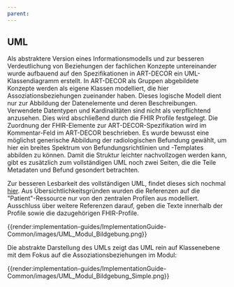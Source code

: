 ```yaml
---
parent:
---
```

## UML
Als abstraktere Version eines Informationsmodells und zur besseren Verdeutlichung von Beziehungen der fachlichen Konzepte untereinander wurde aufbauend auf den Spezifikationen in ART-DECOR ein UML-Klassendiagramm erstellt. In ART-DECOR als Gruppen abgebildete Konzepte werden als eigene Klassen modelliert, die hier Assoziationsbeziehungen zueinander haben. Dieses logische Modell dient nur zur Abbildung der Datenelemente und deren Beschreibungen. Verwendete Datentypen und Kardinalitäten sind nicht als verpflichtend anzusehen. Dies wird abschließend durch die FHIR Profile festgelegt. Die Zuordnung der FHIR-Elemente zur ART-DECOR-Spezifikation wird im Kommentar-Feld im ART-DECOR beschrieben. Es wurde bewusst eine möglichst generische Abbildung der radiologischen Befundung gewählt, um hier ein breites Spektrum von Befundungsrichtlinien und -Templates abbilden zu können. Damit die Struktur leichter nachvollzogen werden kann, gibt es zusätzlich zum vollständigen UML noch zwei Seiten, die die Teile Metadaten und Befund gesondert betrachten.

Zur besseren Lesbarkeit des vollständigen UML, findet dieses sich nochmal [hier](https://github.com/medizininformatik-initiative/kerndatensatz-bildgebung/blob/release/v2025/implementation-guides/ImplementationGuide-Common/images/UML_Modul_Bildgebung.svg). Aus Übersichtlichkeitsgründen wurden die Referenzen auf die "Patient"-Ressource nur von den zentralen Profilen aus modelliert. Ausschluss über weitere Referenzen darauf, geben die Texte innerhalb der Profile sowie die dazugehörigen FHIR-Profile.

{{render:implementation-guides/ImplementationGuide-Common/images/UML_Modul_Bildgebung.png}}


Die abstrakte Darstellung des UMLs zeigt das UML rein auf Klassenebene mit dem Fokus auf die Assoziationsbeziehungen im Modul:
 
{{render:implementation-guides/ImplementationGuide-Common/images/UML_Modul_Bildgebung_Simple.png}}

